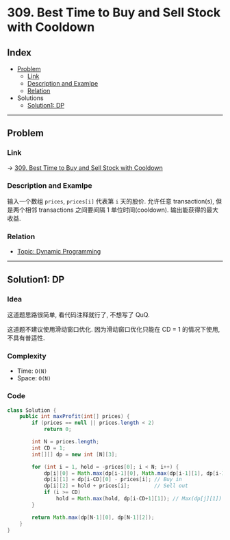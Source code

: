 
# 309. Best Time to Buy and Sell Stock with Cooldown

## Index

- [Problem](#problem)
  - [Link](#Link)
  - [Description and Examlpe](#description-and-examlpe)
  - [Relation](#relation)
- Solutions
  - [Solution1: DP](#solution1-dp)

----

## Problem

### Link

-> [309. Best Time to Buy and Sell Stock with Cooldown][1]

### Description and Examlpe

输入一个数组 `prices`, `prices[i]` 代表第 `i` 天的股价. 允许任意 transaction(s), 但是两个相邻 transactions 之间要间隔 1 单位时间(cooldown). 输出能获得的最大收益.

### Relation

- [Topic: Dynamic Programming][2]

----

## Solution1: DP

### Idea

这道题思路很简单, 看代码注释就行了, 不想写了 QuQ.

这道题不建议使用滑动窗口优化. 因为滑动窗口优化只能在 CD = 1 的情况下使用, 不具有普适性.

### Complexity

- Time: `O(N)`
- Space: `O(N)`

### Code

```java
class Solution {
    public int maxProfit(int[] prices) {
        if (prices == null || prices.length < 2)
            return 0;

        int N = prices.length;
        int CD = 1;
        int[][] dp = new int [N][3];

        for (int i = 1, hold = -prices[0]; i < N; i++) {
            dp[i][0] = Math.max(dp[i-1][0], Math.max(dp[i-1][1], dp[i-1][2])); // Idle
            dp[i][1] = dp[i-CD][0] - prices[i]; // Buy in
            dp[i][2] = hold + prices[i];        // Sell out
            if (i >= CD)
                hold = Math.max(hold, dp[i-CD+1][1]); // Max(dp[j][1]) {for j in [0,i-CD+1)}
        }

        return Math.max(dp[N-1][0], dp[N-1][2]);
    }
}
```

[1]: https://leetcode.com/problems/best-time-to-buy-and-sell-stock-with-cooldown/
[2]: ./topics/dynamic-programming.md
